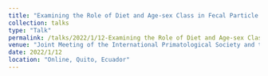 ```yaml
---
title: "Examining the Role of Diet and Age-sex Class in Fecal Particle Size Variation in Japanese Macaques (Macaca fuscata yakui)"
collection: talks
type: "Talk"
permalink: /talks/2022/1/12-Examining the Role of Diet and Age-sex Class in Fecal Particle Size Variation in Japanese Macaques (Macaca fuscata yakui)
venue: "Joint Meeting of the International Primatological Society and the Latin American Society of Primatology (IPS-SLAPrimm 2022)"
date: 2022/1/12
location: "Online, Quito, Ecuador"
---
```

